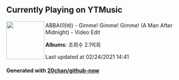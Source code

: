 ## Currently Playing on YTMusic

[<img align="left" width="100" src="https://i.ytimg.com/vi/XEjLoHdbVeE/sddefault.jpg?sqp=-oaymwEWCJADEOEBIAQqCghqEJQEGHgg6AJIWg&rs">](https://music.youtube.com/watch?v=XEjLoHdbVeE)

ABBA(아바) - Gimme! Gimme! Gimme! (A Man After Midnight) - Video Edit

**Albums**: 조회수 2.1억회

Last updated at 02/24/2021 14:41

#### Generated with [20chan/github-now](https://github.com/20chan/github-now)


<!--
**20chan/20chan** is a ✨ _special_ ✨ repository because its `README.md` (this file) appears on your GitHub profile.

Here are some ideas to get you started:

- 🔭 I’m currently working on ...
- 🌱 I’m currently learning ...
- 👯 I’m looking to collaborate on ...
- 🤔 I’m looking for help with ...
- 💬 Ask me about ...
- 📫 How to reach me: ...
- 😄 Pronouns: ...
- ⚡ Fun fact: ...
-->
